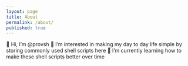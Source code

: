 ```yaml
---
layout: page
title: About
permalink: /about/
published: true
---
```

👋 Hi, I’m @provsh
👀 I’m interested in making my day to day life simple by storing commonly used shell scripts here
🌱 I’m currently learning how to make these shell scripts better over time
